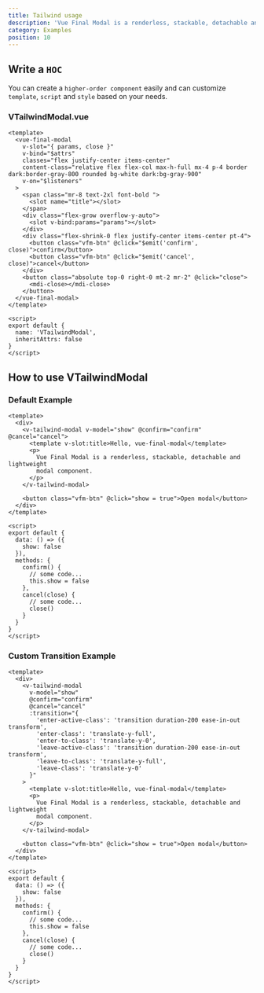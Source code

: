 ```yaml
---
title: Tailwind usage
description: 'Vue Final Modal is a renderless, stackable, detachable and lightweight modal component.'
category: Examples
position: 10
---
```


## Write a `HOC`

<alert>

You can create a `higher-order component` easily and can customize `template`, `script` and `style` based on your needs.

</alert>

### VTailwindModal.vue

<show-code>

```vue
<template>
  <vue-final-modal
    v-slot="{ params, close }"
    v-bind="$attrs"
    classes="flex justify-center items-center"
    content-class="relative flex flex-col max-h-full mx-4 p-4 border dark:border-gray-800 rounded bg-white dark:bg-gray-900"
    v-on="$listeners"
  >
    <span class="mr-8 text-2xl font-bold ">
      <slot name="title"></slot>
    </span>
    <div class="flex-grow overflow-y-auto">
      <slot v-bind:params="params"></slot>
    </div>
    <div class="flex-shrink-0 flex justify-center items-center pt-4">
      <button class="vfm-btn" @click="$emit('confirm', close)">confirm</button>
      <button class="vfm-btn" @click="$emit('cancel', close)">cancel</button>
    </div>
    <button class="absolute top-0 right-0 mt-2 mr-2" @click="close">
      <mdi-close></mdi-close>
    </button>
  </vue-final-modal>
</template>

<script>
export default {
  name: 'VTailwindModal',
  inheritAttrs: false
}
</script>

```

</show-code>

## How to use VTailwindModal

### Default Example

<hoc-example-tailwind></hoc-example-tailwind>

<show-code class="pt-4">

```vue
<template>
  <div>
    <v-tailwind-modal v-model="show" @confirm="confirm" @cancel="cancel">
      <template v-slot:title>Hello, vue-final-modal</template>
      <p>
        Vue Final Modal is a renderless, stackable, detachable and lightweight
        modal component.
      </p>
    </v-tailwind-modal>

    <button class="vfm-btn" @click="show = true">Open modal</button>
  </div>
</template>

<script>
export default {
  data: () => ({
    show: false
  }),
  methods: {
    confirm() {
      // some code...
      this.show = false
    },
    cancel(close) {
      // some code...
      close()
    }
  }
}
</script>
```

</show-code>

### Custom Transition Example

<hoc-example-tailwind-custom-transition></hoc-example-tailwind-custom-transition>

<show-code class="pt-4">

```vue
<template>
  <div>
    <v-tailwind-modal
      v-model="show"
      @confirm="confirm"
      @cancel="cancel"
      :transition="{
        'enter-active-class': 'transition duration-200 ease-in-out transform',
        'enter-class': 'translate-y-full',
        'enter-to-class': 'translate-y-0',
        'leave-active-class': 'transition duration-200 ease-in-out transform',
        'leave-to-class': 'translate-y-full',
        'leave-class': 'translate-y-0'
      }"
    >
      <template v-slot:title>Hello, vue-final-modal</template>
      <p>
        Vue Final Modal is a renderless, stackable, detachable and lightweight
        modal component.
      </p>
    </v-tailwind-modal>

    <button class="vfm-btn" @click="show = true">Open modal</button>
  </div>
</template>

<script>
export default {
  data: () => ({
    show: false
  }),
  methods: {
    confirm() {
      // some code...
      this.show = false
    },
    cancel(close) {
      // some code...
      close()
    }
  }
}
</script>
```

</show-code>
